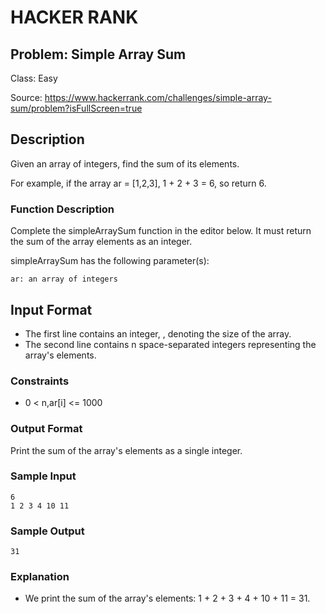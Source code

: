 # HACKER RANK
## Problem: Simple Array Sum

Class: Easy

Source: https://www.hackerrank.com/challenges/simple-array-sum/problem?isFullScreen=true

## Description

Given an array of integers, find the sum of its elements.

For example, if the array ar = [1,2,3], 1 + 2 + 3 = 6, so return 6.

### Function Description

Complete the simpleArraySum function in the editor below. It must return the sum of the array elements as an integer.

simpleArraySum has the following parameter(s):

    ar: an array of integers

## Input Format
- The first line contains an integer,
, denoting the size of the array.
- The second line contains n space-separated integers representing the array's elements.

### Constraints
- 0 < n,ar[i] <= 1000

### Output Format

Print the sum of the array's elements as a single integer.

### Sample Input
```
6
1 2 3 4 10 11
```

### Sample Output
```
31
```

### Explanation
- We print the sum of the array's elements: 1 + 2 + 3 + 4 + 10 + 11 = 31.
